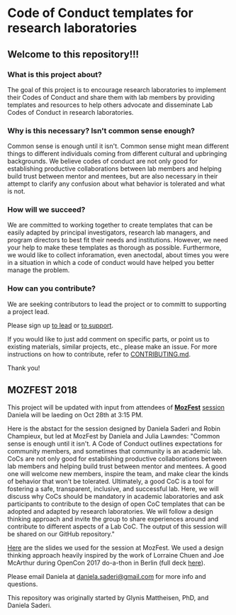# Code of Conduct templates for research laboratories

## Welcome to this repository!!!

### What is this project about?
The goal of this project is to encourage research laboratories
to implement their Codes of Conduct and share them with lab members by providing templates and resources to help others advocate and disseminate Lab Codes of Conduct in research laboratories.

### Why is this necessary? Isn't common sense enough?
Common sense is enough until it isn't.
Common sense might mean different things to different individuals
coming from different cultural and upbringing backgrounds.
We believe codes of conduct
are not only good for establishing productive collaborations between lab members
and helping build trust between mentor and mentees,
but are also necessary
in their attempt to clarify any confusion about what behavior is tolerated
and what is not.

### How will we succeed?
We are committed to working together to create templates
that can be easily adapted by
principal investigators, research lab managers, and program directors
to best fit their needs and institutions.
However, we need your help to make these templates as thorough as possible.
Furthermore, we would like to collect inforamation,
even anectodal, about times you were in a situation
in which a code of conduct would have helped you better manage the problem.

### How can you contribute?
We are seeking contributors to lead the project 
or to committ to supporting a project lead.

Please sign up [to lead](https://github.com/dasaderi/Lab_CoC_templates/issues/6)
or [to support](https://github.com/dasaderi/Lab_CoC_templates/issues/7).

If you would like to just add comment on specific parts, or 
point us to existing materials, similar projects, etc., 
please make an issue. For more instructions on 
how to contribute, refer to [CONTRIBUTING.md](https://github.com/dasaderi/Lab_CoC_templates/edit/master/CONTRIBUTING.md).

Thank you!


## MOZFEST 2018
This project will be updated with input from attendees of
[**MozFest**](https://mozillafestival.org/)
[session](https://github.com/MozillaFestival/mozfest-program-2018/issues/575#issuecomment-430313032)
Daniela will be laeding on Oct 28th at 3:15 PM.

Here is the abstact for the session
designed by Daniela Saderi and Robin Champieux,
but led at MozFest by Daniela and Julia Lawndes:
"Common sense is enough until it isn't.
A Code of Conduct outlines expectations for community members,
and sometimes that community is an academic lab.
CoCs are not only good for establishing productive collaborations between lab members
and helping build trust between mentor and mentees.
A good one will welcome new members,
inspire the team,
and make clear the kinds of behavior that won't be tolerated.
Ultimately,
a good CoC is a tool for fostering
a safe, transparent, inclusive, and successful lab.
Here, we will discuss why CoCs should be mandatory in academic laboratories
and ask participants to contribute to the design of open CoC templates
that can be adopted and adapted by research laboratories.
We will follow a design thinking approach
and invite the group to share experiences around
and contribute to different aspects of a Lab CoC.
The output of this session will be shared on our GitHub repository."

[Here](https://docs.google.com/presentation/d/1jVSrReb2gI65sZ68LGf5APcnLVJ38IoiHOQ4qvXkCoE/edit?usp=sharing)
are the slides we used for the session at MozFest.
We used a design thinking approach
heavily inspired by the work of Lorraine Chuen and Joe McArthur
during OpenCon 2017 do-a-thon in Berlin
(full deck [here](https://docs.google.com/presentation/d/1jVSrReb2gI65sZ68LGf5APcnLVJ38IoiHOQ4qvXkCoE/edit?usp=sharing)).

Please email Daniela at daniela.saderi@gmail.com for more info and questions.

This repository was originally started by Glynis Mattheisen, PhD, and Daniela Saderi.
